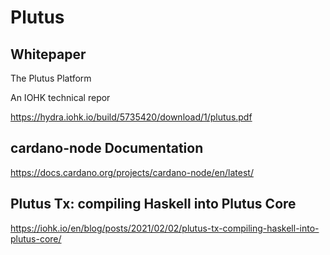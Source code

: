 # Plutus

## Whitepaper

The Plutus Platform

An IOHK technical repor

https://hydra.iohk.io/build/5735420/download/1/plutus.pdf

## cardano-node Documentation

https://docs.cardano.org/projects/cardano-node/en/latest/

## Plutus Tx: compiling Haskell into Plutus Core

https://iohk.io/en/blog/posts/2021/02/02/plutus-tx-compiling-haskell-into-plutus-core/

